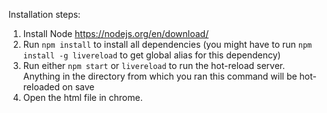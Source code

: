 Installation steps:

1. Install Node https://nodejs.org/en/download/
2. Run `npm install` to install all dependencies (you might have to run `npm install -g livereload` to get global alias for this dependency)
3. Run either `npm start` or `livereload` to run the hot-reload server. Anything in the directory from which you ran this command will be hot-reloaded on save
4. Open the html file in chrome.